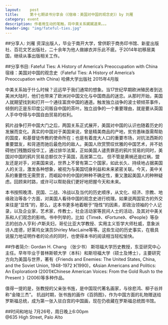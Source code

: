 ```yaml
---
layout:    post
title:     第十七期读书分享会（《宿缘：美国对中国的观念史》）by 刘雁 
category: event 
description: 作者用生动的笔触，将中美关系娓娓道来。。。 
header-img: "img/fateful-ties.jpg"
---
```


##分享人: 刘雁
资深出版人，毕业于南开大学，曾供职于商务印书馆、新星出版社、百花文艺出版社，二十余年为他人做嫁衣并乐此不疲。于2014年初移居美国，继续从事出版相关工作。

##分享书目: Fateful Ties: A History of America’s Preoccupation with China
宿缘：美国对中国的观念史（Fateful Ties: A History of America’s Preoccupation with China)
哈佛大学出版社 2015年4月版      

中美关系始于什么时候？远远早于我们通常的想象。当17世纪早期欧洲殖民者到达美洲大陆时，他们也带来了欧洲对中国文化与中国商品的迷恋。从那时开始，美国人就期望找到和打开一个通往富庶中国的通道。触发独立战争的波士顿倾茶事件，倾倒的正是东印度公司贩自中国的茶叶。独立战争的一个重要理由，就是要从英国人手中夺得与中国自由贸易的权利。

鸦片战争打开中国大门之后，两国关系正式展开，美国对中国的认识也随着历史的发展而变化。真实的中国对于美国来说，曾是精美商品的产地，贫穷愚昧亟需帮助的国度，和基督徒传教的使命所在；也是有着庞大人口的重要市场，对抗法西斯的重要盟友，和背道而驰后最危险的敌人。美国人欣赏赞叹优雅的中国艺术，并不妨碍他们残酷奴役华工，通过排华法案，正如美国人谴责罪恶的鸦片贸易的同时，美国对中国的鸦片贸易总额仅次于英国，高居第二位。 但不管是黄祸还是红祸，盟友还是对手，对美国来说，世界上不曾有第二个国家，如此长久、持续地占据美国人的关注，激发各种想象，被视为与美国切身利益和未来紧密关联。今天，美中关系的重要性无需赘言，而崛起中的中国的种种不确定性，重又激起美国人的种种疑虑。回顾来时路，或许可以帮助我们更好地把握今天和未来。

本书按照晚清、民国、二战、冷战以及当代的历史顺序，从文化、经济、宗教、地缘政治等各个方面，对美国人看待中国的观念史进行梳理。如果说两国官方的外交来往是“显性”的，那么，这本书更多地着眼于“隐性”的因素，即政治领袖的个人记录，以及企业家，艺术家，传教士，社会活动家等民间人士的活动，及其对中美关系和人们观念的影响。书中列举的，比如《Time》、《Fortune》、《People》等杂志的创办人亨利·卢斯夫妇，哥伦比亚大学教授、实用主义哲学大师杜威，意象派诗人庞德，好莱坞女演员Shirley MacLaine等等。这些生动的历史事实，在极具说服力地证明作者的论点的同时，也使得本书的阅读相当轻松愉快。

##作者简介: Gordan H. Chang （张少书）
斯坦福大学历史教授，东亚研究中心主任。早年毕业于普林斯顿大学（本科）和斯坦福大学（硕士及博士），主要研究方向为美国与世界，著有《Friends and Enemies: The United States, China, and the Soviet Union, 1948-1972 》(1990)，《Asian Americans and Politics: An Exploration》 (2001)《Chinese American Voices: From the Gold Rush to the Present 》(2006)等多种作品。

值得一提的是，张教授的父亲张书旌，是中国现代著名画家，与徐悲鸿、柳子谷并称“金陵三杰”。 抗战时期，张书旌的画作《百鸽图》，作为中国方面的礼物赠送给罗斯福总统，成为第一张入驻白宫的中国画，现在仍收藏在罗斯福总统图书馆。

##时间和地址
7月26号，周日晚上6:00pm <br>
@635 High Street, Palo Alto
